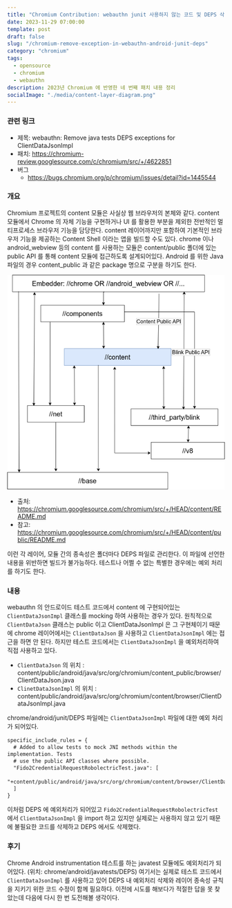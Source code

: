 ```yaml
---
title: "Chromium Contribution: webauthn junit 사용하지 않는 코드 및 DEPS 삭제"
date: 2023-11-29 07:00:00
template: post
draft: false
slug: "/chromium-remove-exception-in-webauthn-android-junit-deps"
category: "chromium"
tags:
  - opensource
  - chromium
  - webauthn
description: 2023년 Chromium 에 반영한 네 번째 패치 내용 정리
socialImage: "./media/content-layer-diagram.png"
---
```


### 관련 링크

- 제목: webauthn: Remove java tests DEPS exceptions for ClientDataJsonImpl
- 패치: https://chromium-review.googlesource.com/c/chromium/src/+/4622851
- 버그
  - https://bugs.chromium.org/p/chromium/issues/detail?id=1445544

### 개요

Chromium 프로젝트의 content 모듈은 사실상 웹 브라우저의 본체와 같다. content 모듈에서 Chrome 의 자체 기능을 구현하거나 UI 를 활용한 부분을 제외한 전반적인 멀티프로세스 브라우저 기능을 담당한다. content 레이어까지만 포함하여 기본적인 브라우저 기능을 제공하는 Content Shell 이라는 앱을 빌드할 수도 있다. chrome 이나 android_webview 등의 content 를 사용하는 모듈은 content/public 폴더에 있는 public API 를 통해 content 모듈에 접근하도록 설계되어있다. Android 를 위한 Java 파일의 경우 content_public 과 같은 package 명으로 구분을 하기도 한다.

![content-layer-diagram](media/content-layer-diagram.png)

- 출처: https://chromium.googlesource.com/chromium/src/+/HEAD/content/README.md
- 참고: https://chromium.googlesource.com/chromium/src/+/HEAD/content/public/README.md

이런 각 레이어, 모듈 간의 종속성은 폴더마다 DEPS 파일로 관리한다. 이 파일에 선언한 내용을 위반하면 빌드가 불가능하다. 테스트나 어쩔 수 없는 특별한 경우에는 예외 처리를 하기도 한다.

### 내용

webauthn 의 안드로이드 테스트 코드에서 content 에 구현되어있는 `ClientDataJsonImpl` 클래스를 mocking 하여 사용하는 경우가 있다. 원칙적으로 `ClientDataJson` 클래스는 public 이고 ClientDataJsonImpl 은 그 구현체이기 때문에 chrome 레이어에서는 `ClientDataJson` 을 사용하고 `ClientDataJsonImpl` 에는 접근을 하면 안 된다. 하지만 테스트 코드에서는 `ClientDataJsonImpl` 을 예외처리하여 직접 사용하고 있다.

- `ClientDataJson` 의 위치 : content/public/android/java/src/org/chromium/content_public/browser/ClientDataJson.java
- `ClinetDataJsonImpl` 의 위치 : content/public/android/java/src/org/chromium/content/browser/ClientDataJsonImpl.java

chrome/android/junit/DEPS 파일에는 `ClientDataJsonImpl` 파일에 대한 예외 처리가 되어있다.

```
specific_include_rules = {
  # Added to allow tests to mock JNI methods within the implementation. Tests
  # use the public API classes where possible.
  "Fido2CredentialRequestRobolectricTest.java": [
    "+content/public/android/java/src/org/chromium/content/browser/ClientDataJsonImpl.java",
  ]
}
```

이처럼 DEPS 에 예외처리가 되어있고 `Fido2CredentialRequestRobolectricTest` 에서 `ClientDataJsonImpl` 을 import 하고 있지만 실제로는 사용하지 않고 있기 때문에 불필요한 코드를 삭제하고 DEPS 에서도 삭제했다.

### 후기

Chrome Android instrumentation 테스트를 하는 javatest 모듈에도 예외처리가 되어있다. (위치: chrome/android/javatests/DEPS) 여기서는 실제로 테스트 코드에서 `ClientDataJsonImpl` 를 사용하고 있어 DEPS 내 예외처리 삭제와 레이어 종속성 규칙을 지키기 위한 코드 수정이 함께 필요하다. 이전에 시도를 해보다가 적절한 답을 못 찾았는데 다음에 다시 한 번 도전해볼 생각이다.
